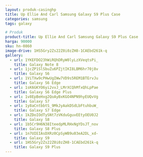 ```yaml
---
layout: produk-casinghp
title: Up Ellie And Carl Samsung Galaxy S9 Plus Case
categories: samsung
tags: galaxy

# Produk
product-title: Up Ellie And Carl Samsung Galaxy S9 Plus Case
harga: 90000
sku: hn-0860
image-drive: 1HS5Gry2Zs22Z0i0zZH8-1CAEbd261k-q
gallery:
  - url: 1YKEFDO23hWiRQhDRyW0lyLzXVeqtsPi_
    title: Galaxy Note 8
  - url: 1jcZP1SlSbuZu6PZjtIKI8LBM6hr70j8v
    title: Galaxy S6
  - url: 1ViTXw9cPHwUgIWw7VD9s5REM1BTErvJu
    title: Galaxy S6 Edge
  - url: 1sK6GKYO6yi2vvJ_LMrXCQhMfxQhLpPae
    title: Galaxy S6 Edge Plus
  - url: 1v8EpBeHxg2QoAyBxKGO4NPN9hyEUQvVg
    title: Galaxy S7
  - url: 1y8aCntbbtS_9MkJyAakDSdLbFtuhbuW_
    title: Galaxy S7 Edge
  - url: 1kZDoIOdTySNt7zVKduGguvEEtyOEU0J2
    title: Galaxy S8
  - url: 1b5Cr9H6N38IteedpMLRHxNgYDsJT_nov
    title: Galaxy S8 Plus
  - url: 1n7UIEIAsDXRz0CpSyWB9u03eA2DL_xd-
    title: Galaxy S9
  - url: 1HS5Gry2Zs22Z0i0zZH8-1CAEbd261k-q
    title: Galaxy S9 Plus
---
```

